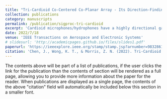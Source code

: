 ```yaml
---
title: "Tri-Cardioid Co-Centered Co-Planar Array - Its Direction-Finding Cramer-Rao Bound and Design Guidelines"
collection: publications
category: manuscripts
permalink: /publication/sigproc-tri-cardioid
excerpt: 'Cardioid microphones/hydrophones have a highly directional gain pattern. Three such cardioids organized in orthogonal orientation in three Cartesian spatial dimensions and in spatial colocation as one sensing unit - such a 3-D triad has already attracted much recent attention in the research literature. However, not all three Cartesian coordinates have equal importance to many acoustical applications, which focus alternatively on the azimuthal direction defined on a flat plane but less on the elevation direction normal to that plane. So, this article will instead analyze a 2-D planar configuration of three colocated/cocentered cardioids differently oriented azimuthally apart by 120 degrees. This aforesaid coplanar triplet conforms to a flat supporting surface more than a Cartesian tridimensionally perpendicular triad can. For such a coplanar triplet composed of cardioids, the triplet's polar/azimuthal direction-finding Cramer-Rao lower bounds will be analytically derived in closed forms here in this article. Those bounds will be uncovered to exhibit intricate mathematical structures, which will be dissected in detail to yield refined insights, producing simple "actionable' rules-of-thumb to guide the system engineer.'
date: 2022/7/18
venue: 'IEEE Transactions on Aerospace and Electronic Systems'
# slidesurl: 'http://academicpages.github.io/files/slides1.pdf'
paperurl: 'https://ieeexplore.ieee.org/stamp/stamp.jsp?arnumber=9832861&casa_token=VkP6yGv1dpIAAAAA:CwuWUW0rsqKdntwU7VM7m8-57nYvm2ISncDsvflXMYyo81sz1sLoCwxEp0Q9QUgqIKB5IYqpkTY&tag=1'
citation: 'Chen, J., Wong, K. T., & Morris, Z. N. (2022). Tri-Cardioid Co-Centered Co-Planar Array—Its Direction-Finding Cramér-Rao Bound and Design Guidelines. IEEE Transactions on Aerospace and Electronic Systems, 59(1), 660-677.'
---
```


The contents above will be part of a list of publications, if the user clicks the link for the publication than the contents of section will be rendered as a full page, allowing you to provide more information about the paper for the reader. When publications are displayed as a single page, the contents of the above "citation" field will automatically be included below this section in a smaller font.